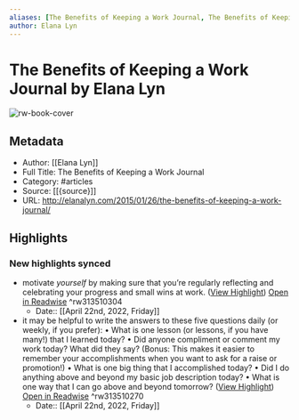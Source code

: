 ```yaml
---
aliases: [The Benefits of Keeping a Work Journal, The Benefits of Keeping a Work Journal]
author: Elana Lyn
---
```

# The Benefits of Keeping a Work Journal by Elana Lyn

![rw-book-cover](https://readwise-assets.s3.amazonaws.com/static/images/article0.00998d930354.png)

## Metadata
- Author: [[Elana Lyn]]
- Full Title: The Benefits of Keeping a Work Journal
- Category: #articles
- Source: [[{source}]]
- URL: http://elanalyn.com/2015/01/26/the-benefits-of-keeping-a-work-journal/

## Highlights
### New highlights synced
- motivate *yourself* by making sure that you’re regularly reflecting and celebrating your progress and small wins at work. ([View Highlight](https://read.readwise.io/read/01g18mfeb1x0c6svhchs4yt35p)) [Open in Readwise](https://readwise.io/open/313510304) ^rw313510304
    - Date:: [[April 22nd, 2022, Friday]]
- it may be helpful to write the answers to these five questions daily (or weekly, if you prefer):
  • What is one lesson (or lessons, if you have many!) that I learned today?
  • Did anyone compliment or comment my work today? What did they say? (Bonus: This makes it easier to remember your accomplishments when you want to ask for a raise or promotion!)
  • What is one big thing that I accomplished today?
  • Did I do anything above and beyond my basic job description today?
  • What is one way that I can go above and beyond tomorrow? ([View Highlight](https://read.readwise.io/read/01g18mdr7xzcbzmvjzwpq1k6s2)) [Open in Readwise](https://readwise.io/open/313510270) ^rw313510270
    - Date:: [[April 22nd, 2022, Friday]]
